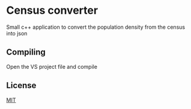 # Census converter

Small c++ application to convert the population density from the census into json

## Compiling

Open the VS project file and compile


## License
[MIT](https://choosealicense.com/licenses/mit/)